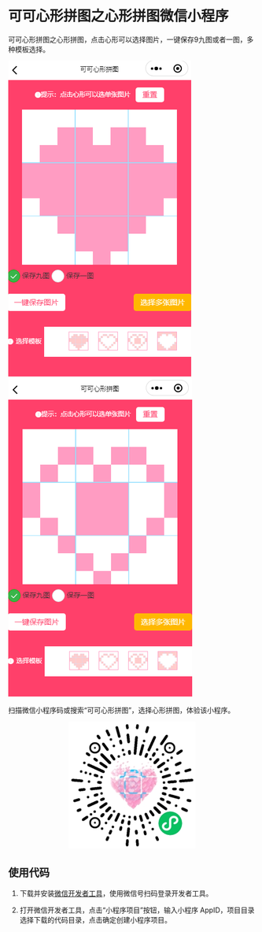 # 可可心形拼图之心形拼图微信小程序

   可可心形拼图之心形拼图，点击心形可以选择图片，一键保存9️九图或者一图，多种模板选择。

![](images/2023-05-09-23-21-39.png) ![](images/2023-05-09-23-22-25.png)


   扫描微信小程序码或搜索“可可心形拼图”，选择心形拼图，体验该小程序。

<div align="center">
<img alt="可可心形拼图小程序码" src="screenshot/gh_6552faddf495_258.jpg">
</div>


## 使用代码

  1. 下载并安装[微信开发者工具](https://mp.weixin.qq.com/debug/wxadoc/dev/devtools/download.html)，使用微信号扫码登录开发者工具。

  2. 打开微信开发者工具，点击“小程序项目”按钮，输入小程序 AppID，项目目录选择下载的代码目录，点击确定创建小程序项目。

